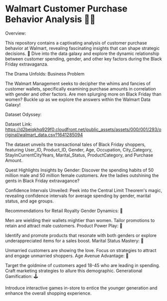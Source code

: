 # Walmart Customer Purchase Behavior Analysis 🛒💡

Overview:

This repository contains a captivating analysis of customer purchase behavior at Walmart, revealing fascinating insights that can shape strategic decisions. 🚀 Dive into the data galaxy and explore the dynamic relationship between customer spending, gender, and other key factors during the Black Friday extravaganza.

The Drama Unfolds: Business Problem

The Walmart Management seeks to decipher the whims and fancies of customer wallets, specifically examining purchase amounts in correlation with gender and other factors. Are men splurging more on Black Friday than women? Buckle up as we explore the answers within the Walmart Data Galaxy!

Dataset Odyssey:

Dataset Link: https://d2beiqkhq929f0.cloudfront.net/public_assets/assets/000/001/293/original/walmart_data.csv?1641285094

The dataset unveils the transactional tales of Black Friday shoppers, featuring User_ID, Product_ID, Gender, Age, Occupation, City_Category, StayInCurrentCityYears, Marital_Status, ProductCategory, and Purchase Amount.

Quest Highlights Insights by Gender: Discover the spending habits of 50 million male and 50 million female customers. Are the ladies outshining the gents in Black Friday extravagance?

Confidence Intervals Unveiled: Peek into the Central Limit Theorem's magic, revealing confidence intervals for average spending by gender, marital status, and age groups.

Recommendations for Retail Royalty Gender Dynamics: 👫

Men are wielding their wallets mightier than women. Tailor promotions to retain and attract male customers. Product Power Play: 🚀

Identify and promote products that resonate with both genders or explore underappreciated items for a sales boost. Marital Status Mastery: 💑

Unmarried customers are showing the love. Focus on strategies to attract and engage unmarried shoppers. Age Avenue Advantage: 🎉

Target the goldmine of customers aged 18-45 who are leading in spending. Craft marketing strategies to allure this demographic. Generational Gamification: 🕹️

Introduce interactive games in-store to entice the younger generation and enhance the overall shopping experience.

